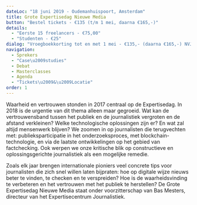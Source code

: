 ```yaml
---
dateLoc: "18 juni 2019 - Oudemanhuispoort, Amsterdam"
title: Grote Expertisedag Nieuwe Media 
button: "Bestel tickets - €135 (t/m 1 mei, daarna €165,-)"
details:
  - "Eerste 15 freelancers - €75,00"
  - "Studenten - €25"
dialog: "Vroegboekkorting tot en met 1 mei - €135,- (daarna €165,-) NVJ-leden – €135,- VVOJ-leden – €135 Freelancers - €75,00 Studenten - €25,-"
navigation:
  - Sprekers
  - "Case\u2009studies"
  - Debat
  - Masterclasses
  - Agenda
  - "Tickets\u2009&\u2009Locatie"
order: 1
---
```


Waarheid en vertrouwen stonden in 2017 centraal op de Expertisedag. In 2018 is de urgentie van dit thema alleen maar gegroeid.
Wat kan de vertrouwensband tussen het publiek en de journalistiek vergroten en de afstand verkleinen? Welke technologische oplossingen zijn er? En wat zal altijd mensenwerk blijven? We zoomen in op journalisten die terugvechten met: publieksparticipatie in het onderzoeksproces, met blockchain-technologie, en via de laatste ontwikkelingen op het gebied van factchecking. Ook werpen we onze kritische blik op constructieve en oplossingsgerichte journalistiek als een mogelijke remedie.

Zoals elk jaar brengen internationale pioniers veel concrete tips voor journalisten die zich snel willen laten bijpraten: hoe op digitale wijze nieuws beter te vinden, te checken en te verspreiden? Hoe is de waarheidsvinding te verbeteren en het vertrouwen met het publiek te herstellen? De Grote Expertisedag Nieuwe Media staat onder voorzitterschap van Bas Mesters, directeur van het Expertisecentrum Journalistiek.

